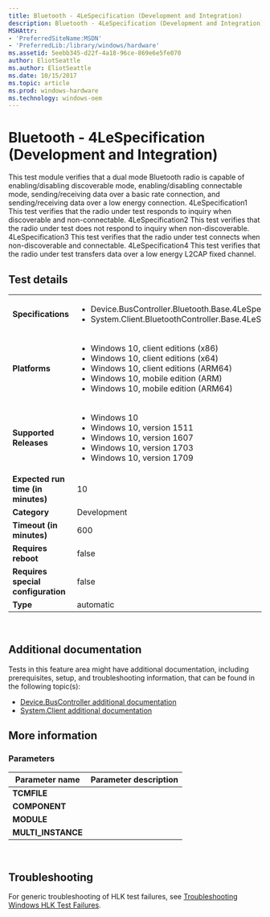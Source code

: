 ```yaml
---
title: Bluetooth - 4LeSpecification (Development and Integration)
description: Bluetooth - 4LeSpecification (Development and Integration)
MSHAttr:
- 'PreferredSiteName:MSDN'
- 'PreferredLib:/library/windows/hardware'
ms.assetid: 5eebb345-d22f-4a18-96ce-869e6e5fe070
author: EliotSeattle
ms.author: EliotSeattle
ms.date: 10/15/2017
ms.topic: article
ms.prod: windows-hardware
ms.technology: windows-oem
---
```


# <span id="p_hlk_test.4d331b4f-44f4-41f1-b392-795e5d17d396"></span>Bluetooth - 4LeSpecification (Development and Integration)


This test module verifies that a dual mode Bluetooth radio is capable of enabling/disabling discoverable mode, enabling/disabling connectable mode, sending/receiving data over a basic rate connection, and sending/receiving data over a low energy connection. 4LeSpecification1 This test verifies that the radio under test responds to inquiry when discoverable and non-connectable. 4LeSpecification2 This test verifies that the radio under test does not respond to inquiry when non-discoverable. 4LeSpecification3 This test verifies that the radio under test connects when non-discoverable and connectable. 4LeSpecification4 This test verifies that the radio under test transfers data over a low energy L2CAP fixed channel.

## Test details
|||
|---|---|
| **Specifications**  | <ul><li>Device.BusController.Bluetooth.Base.4LeSpecification</li><li>System.Client.BluetoothController.Base.4LeSpecification</li></ul> |  
| **Platforms**   | <ul><li>Windows 10, client editions (x86)</li><li>Windows 10, client editions (x64)</li><li>Windows 10, client editions (ARM64)</li><li>Windows 10, mobile edition (ARM)</li><li>Windows 10, mobile edition (ARM64)</li></ul> |
| **Supported Releases** | <ul><li>Windows 10</li><li>Windows 10, version 1511</li><li>Windows 10, version 1607</li><li>Windows 10, version 1703</li><li>Windows 10, version 1709</li></ul> |
|**Expected run time (in minutes)**| 10 |
|**Category**| Development |
|**Timeout (in minutes)**| 600 |
|**Requires reboot**| false |
|**Requires special configuration**| false |
|**Type**| automatic |

 

## <span id="Additional_documentation"></span><span id="additional_documentation"></span><span id="ADDITIONAL_DOCUMENTATION"></span>Additional documentation


Tests in this feature area might have additional documentation, including prerequisites, setup, and troubleshooting information, that can be found in the following topic(s):

-   [Device.BusController additional documentation](device-buscontroller-additional-documentation.md)
-   [System.Client additional documentation](system-client-additional-documentation.md)

## <span id="More_information"></span><span id="more_information"></span><span id="MORE_INFORMATION"></span>More information


### <span id="Parameters"></span><span id="parameters"></span><span id="PARAMETERS"></span>Parameters

| Parameter name      | Parameter description |
|---------------------|-----------------------|
| **TCMFILE**         |                       |
| **COMPONENT**       |                       |
| **MODULE**          |                       |
| **MULTI\_INSTANCE** |                       |

 

## <span id="Troubleshooting"></span><span id="troubleshooting"></span><span id="TROUBLESHOOTING"></span>Troubleshooting


For generic troubleshooting of HLK test failures, see [Troubleshooting Windows HLK Test Failures](..\user\troubleshooting-windows-hlk-test-failures.md).

 

 







